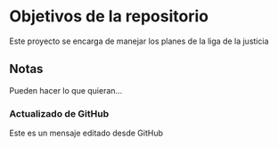 # Objetivos de la repositorio

Este proyecto se encarga de manejar los planes de la liga de la justicia


## Notas
Pueden hacer lo que quieran...

### Actualizado de GitHub
Este es un mensaje editado desde GitHub
